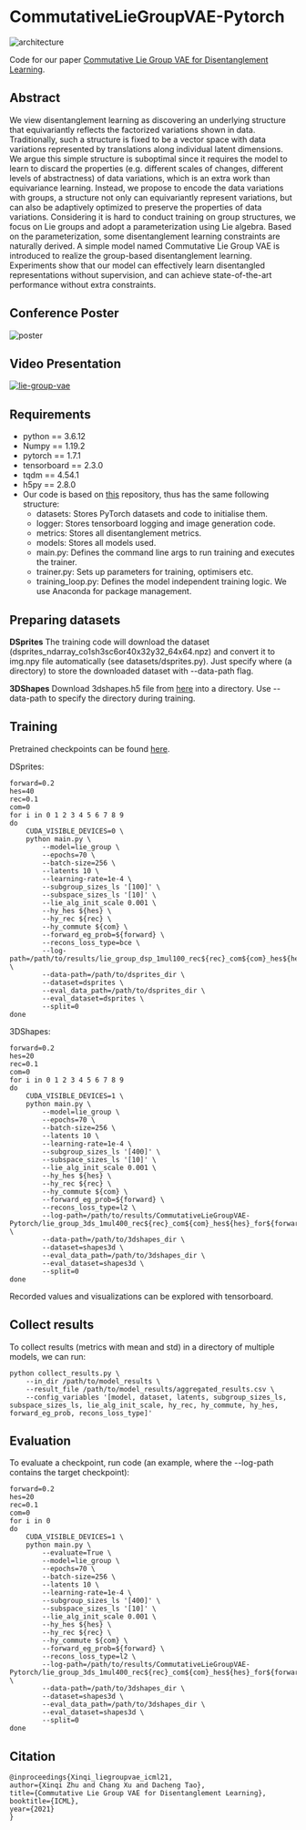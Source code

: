 # CommutativeLieGroupVAE-Pytorch

![architecture](./imgs/lie_vae.png)

Code for our paper [Commutative Lie Group VAE for Disentanglement Learning](https://arxiv.org/abs/2106.03375).

## Abstract

We view disentanglement learning as discovering an underlying structure that
equivariantly reflects the factorized variations shown in data.
Traditionally, such a structure is fixed to be a vector space with data
variations represented by translations along individual latent dimensions.
We argue this simple structure is suboptimal since it requires the model
to learn to discard the properties (e.g. different scales of changes,
different levels of abstractness) of data variations, which is an extra
work than equivariance learning. Instead, we propose to encode the data
variations with groups, a structure not only can equivariantly represent
variations, but can also be adaptively optimized to preserve the properties
of data variations. Considering it is hard to conduct training on group
structures, we focus on Lie groups and adopt a parameterization using
Lie algebra. Based on the parameterization, some disentanglement learning
constraints are naturally derived. A simple model named Commutative Lie Group
VAE is introduced to realize the group-based disentanglement learning.
Experiments show that our model can effectively learn disentangled
representations without supervision, and can achieve state-of-the-art
performance without extra constraints.

## Conference Poster

![poster](https://github.com/zhuxinqimac/CommutativeLieGroupVAE-Pytorch/blob/main/imgs/Xinqi_poster.png?raw=true)

## Video Presentation

[![lie-group-vae](https://github.com/zhuxinqimac/zhuxinqimac.github.io/blob/master/files/icml21-video-thumbnail.png)](https://www.youtube.com/watch?v=vo0MHTu5ppU&ab_channel=XinqiZhu)

## Requirements

* python == 3.6.12
* Numpy == 1.19.2
* pytorch == 1.7.1
* tensorboard == 2.3.0
* tqdm == 4.54.1
* h5py == 2.8.0
* Our code is based on
[this](https://github.com/MattPainter01/UnsupervisedActionEstimation)
repository, thus has the same following structure:
  * datasets: Stores PyTorch datasets and code to initialise them.
  * logger: Stores tensorboard logging and image generation code.
  * metrics: Stores all disentanglement metrics.
  * models: Stores all models used.
  * main.py: Defines the command line args to run training and executes the trainer.
  * trainer.py: Sets up parameters for training, optimisers etc.
  * training_loop.py: Defines the model independent training logic.
We use Anaconda for package management.

## Preparing datasets

**DSprites**
The training code will download the dataset
(dsprites_ndarray_co1sh3sc6or40x32y32_64x64.npz)
and convert it to img.npy file automatically (see
datasets/dsprites.py).
Just specify where (a directory) to store the downloaded dataset with
--data-path flag.

**3DShapes**
Download 3dshapes.h5 file from [here](https://github.com/deepmind/3d-shapes)
into a directory.
Use --data-path to specify the directory during training.

## Training

Pretrained checkpoints can be found
[here](https://drive.google.com/drive/folders/1ttIqYkHk2jCJep4DNow5B5uF-S8uP_A5?usp=sharing).

DSprites:
```
forward=0.2
hes=40
rec=0.1
com=0
for i in 0 1 2 3 4 5 6 7 8 9
do
    CUDA_VISIBLE_DEVICES=0 \
    python main.py \
        --model=lie_group \
        --epochs=70 \
        --batch-size=256 \
        --latents 10 \
        --learning-rate=1e-4 \
        --subgroup_sizes_ls '[100]' \
        --subspace_sizes_ls '[10]' \
        --lie_alg_init_scale 0.001 \
        --hy_hes ${hes} \
        --hy_rec ${rec} \
        --hy_commute ${com} \
        --forward_eg_prob=${forward} \
        --recons_loss_type=bce \
        --log-path=/path/to/results/lie_group_dsp_1mul100_rec${rec}_com${com}_hes${hes}_for${forward}_init0001 \
        --data-path=/path/to/dsprites_dir \
        --dataset=dsprites \
        --eval_data_path=/path/to/dsprites_dir \
        --eval_dataset=dsprites \
        --split=0
done
```

3DShapes:
```
forward=0.2
hes=20
rec=0.1
com=0
for i in 0 1 2 3 4 5 6 7 8 9
do
    CUDA_VISIBLE_DEVICES=1 \
    python main.py \
        --model=lie_group \
        --epochs=70 \
        --batch-size=256 \
        --latents 10 \
        --learning-rate=1e-4 \
        --subgroup_sizes_ls '[400]' \
        --subspace_sizes_ls '[10]' \
        --lie_alg_init_scale 0.001 \
        --hy_hes ${hes} \
        --hy_rec ${rec} \
        --hy_commute ${com} \
        --forward_eg_prob=${forward} \
        --recons_loss_type=l2 \
        --log-path=/path/to/results/CommutativeLieGroupVAE-Pytorch/lie_group_3ds_1mul400_rec${rec}_com${com}_hes${hes}_for${forward}_init0001 \
        --data-path=/path/to/3dshapes_dir \
        --dataset=shapes3d \
        --eval_data_path=/path/to/3dshapes_dir \
        --eval_dataset=shapes3d \
        --split=0
done
```

Recorded values and visualizations can be explored with tensorboard.

## Collect results

To collect results (metrics with mean and std) in a directory
of multiple models, we can run:
```
python collect_results.py \
    --in_dir /path/to/model_results \
    --result_file /path/to/model_results/aggregated_results.csv \
    --config_variables '[model, dataset, latents, subgroup_sizes_ls, subspace_sizes_ls, lie_alg_init_scale, hy_rec, hy_commute, hy_hes, forward_eg_prob, recons_loss_type]'
```

## Evaluation
To evaluate a checkpoint, run code (an example, where
the --log-path contains the target checkpoint):
```
forward=0.2
hes=20
rec=0.1
com=0
for i in 0
do
    CUDA_VISIBLE_DEVICES=1 \
    python main.py \
        --evaluate=True \
        --model=lie_group \
        --epochs=70 \
        --batch-size=256 \
        --latents 10 \
        --learning-rate=1e-4 \
        --subgroup_sizes_ls '[400]' \
        --subspace_sizes_ls '[10]' \
        --lie_alg_init_scale 0.001 \
        --hy_hes ${hes} \
        --hy_rec ${rec} \
        --hy_commute ${com} \
        --forward_eg_prob=${forward} \
        --recons_loss_type=l2 \
        --log-path=/path/to/results/CommutativeLieGroupVAE-Pytorch/lie_group_3ds_1mul400_rec${rec}_com${com}_hes${hes}_for${forward}_init0001/version_${i} \
        --data-path=/path/to/3dshapes_dir \
        --dataset=shapes3d \
        --eval_data_path=/path/to/3dshapes_dir \
        --eval_dataset=shapes3d \
        --split=0
done
```

## Citation

```
@inproceedings{Xinqi_liegroupvae_icml21,
author={Xinqi Zhu and Chang Xu and Dacheng Tao},
title={Commutative Lie Group VAE for Disentanglement Learning},
booktitle={ICML},
year={2021}
}
```
